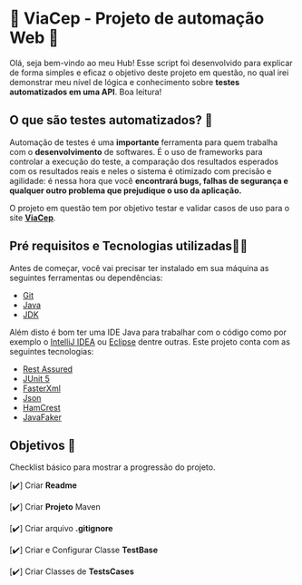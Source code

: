 # 📮 ViaCep - Projeto de automação Web 📮
Olá, seja bem-vindo ao meu Hub! Esse script foi desenvolvido para explicar de forma simples e eficaz o objetivo deste projeto em questão, no qual irei demonstrar meu nível de lógica e conhecimento sobre **testes automatizados em uma API**. Boa leitura!

## O que são testes automatizados? 🤔
Automação de testes é uma **importante** ferramenta para quem trabalha com o **desenvolvimento** de softwares. É o uso de frameworks para controlar a execução do teste, a comparação dos resultados esperados com os resultados reais e neles o sistema é otimizado com precisão e agilidade: é nessa hora que você **encontrará bugs, falhas de segurança e qualquer outro problema que prejudique o uso da aplicação.**

O projeto em questão tem por objetivo testar e validar casos de uso para o site [**ViaCep**](https://viacep.com.br).

## Pré requisitos e Tecnologias utilizadas👷🚧
Antes de começar, você vai precisar ter instalado em sua máquina as seguintes ferramentas ou dependências:

* [Git](https://git-scm.com)
* [Java](https://www.java.com/pt-BR/)
* [JDK](https://www.oracle.com/java/technologies/downloads/)

Além disto é bom ter uma IDE Java para trabalhar com o código como por exemplo o [IntelliJ IDEA](https://www.jetbrains.com/pt-br/idea/) ou [Eclipse](https://www.eclipse.org/downloads/) dentre outras. Este projeto conta com as seguintes tecnologias:

* [Rest Assured](https://rest-assured.io)
* [JUnit 5](https://junit.org/junit5/)
* [FasterXml](http://fasterxml.com)
* [Json](https://www.json.org/json-pt.html)
* [HamCrest](https://hamcrest.org)
* [JavaFaker](https://github.com/DiUS/java-faker)

## Objetivos 🎯
Checklist básico para mostrar a progressão do projeto.

[✔️] Criar **Readme**

[✔️] Criar **Projeto** Maven

[✔️] Criar arquivo **.gitignore**

[✔️] Criar e Configurar Classe **TestBase**

[✔️] Criar Classes de **TestsCases**




